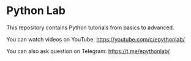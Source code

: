 # Python Lab

This repository contains Python tutorials from basics to advanced.

You can watch videos on YouTube: https://youtube.com/c/epythonlab/


You can also ask question on Telegram: https://t.me/epythonlab/

